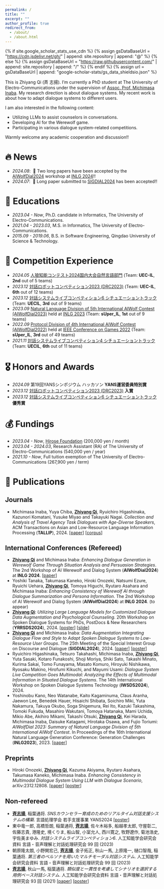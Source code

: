 ```yaml
---
permalink: /
title: ""
excerpt: ""
author_profile: true
redirect_from: 
  - /about/
  - /about.html
---
```


{% if site.google_scholar_stats_use_cdn %}
{% assign gsDataBaseUrl = "https://cdn.jsdelivr.net/gh/" | append: site.repository | append: "@" %}
{% else %}
{% assign gsDataBaseUrl = "https://raw.githubusercontent.com/" | append: site.repository | append: "/" %}
{% endif %}
{% assign url = gsDataBaseUrl | append: "google-scholar-stats/gs_data_shieldsio.json" %}

<span class='anchor' id='about-me'></span>

This is Zhiyang Qi (斉 志揚). I’m currently a PhD student at The University of Electro-Communications under the supervision of <a href='https://www.inaba.aix.uec.ac.jp/'>Assoc. Prof. Michimasa Inaba</a>. My research direction is about dialogue systems. My recent work is about how to adapt dialogue systems to different users.

I am also interested in the following content:
- Utilizing LLMs to assist counselors in conversations.
- Developing AI for the Werewolf game.
- Participating in various dialogue system-related competitions.

Warmly welcome any academic cooperation and discussion!!


# 🔥 News
- *2024.08*: &nbsp;📑 Two long papers have been accepted by the <a href='https://sites.google.com/view/aiwolfdial2024-inlg'>AIWolfDial2024</a> workshop at <a href='https://inlg2024.github.io/'>INLG 2024</a>!!
- *2024.07*: &nbsp;📑 Long paper submitted to <a href='https://2024.sigdial.org/'>SIGDIAL2024</a> has been accepted!!


# 📖 Educations
- *2023.04 - Now*, Ph.D. candidate in Informatics, The University of Electro-Communications.
- *2021.04 - 2023.03*, M.S. in Informatics, The University of Electro-Communications.
- *2015.09 - 2019.06*, B.S. in Software Engineering, Qingdao University of Science & Technology.


# 🤖 Competition Experience
- *2024.05* <a href='https://sites.google.com/view/aiwolfdial2024jp/%E3%83%97%E3%83%AD%E3%82%B0%E3%83%A9%E3%83%A0?authuser=0'>人狼知能コンテスト2024国内大会自然言語部門</a> (Team: **UEC-IL**, **2nd** out of 5 teams)
- *2023.12* <a href='https://sites.google.com/view/dialogrobotcompe3/home?authuser=0'>対話ロボットコンペティション2023 (DRC2023)</a> (Team: **UEC-IL**, **6th** out of 12 teams)
- *2023.12* <a href='https://sites.google.com/view/dslc6/%E3%83%9B%E3%83%BC%E3%83%A0?authuser=0'>対話システムライブコンペティション6 シチュエーショントラック</a> (Team: **UECIL**, **3rd** out of 9 teams)
- *2023.09* <a href='https://sigdialinlg2023.github.io/paper_inlg136.html'>Natural Language Division of 5th International AIWolf Contest (AIWolfDial2023)</a> held at <a href='https://sigdialinlg2023.github.io/index.html'>INLG 2023</a> (Team: **sUper_IL**, **1st** out of 9 teams)
- *2022.09* <a href='https://aiwolf.org/en/4th-international-aiwolf-contest'>Protocol Division of 4th International AIWolf Contest (AIWolfDial2022)</a> held at <a href='https://ieee-cog.org/2022/'>IEEE Conference on Games 2022</a> (Team: **sUper_IL**, **3rd** out of 49 teams)
- *2021.11* <a href='https://dialog-system-live-competition.github.io/dslc4/index.html'>対話システムライブコンペティション4 シチュエーショントラック</a> (Team: **UECIL**, **6th** out of 11 teams)


# 🎖 Honors and Awards
- *2024.09* 第19回YANSシンポジウム ハッカソン **YANS運営委員特別賞**
- *2023.12* <a href='https://sites.google.com/view/dialogrobotcompe3/home?authuser=0'>対話ロボットコンペティション2023 (DRC2023)</a> **入賞**
- *2023.12* <a href='https://sites.google.com/view/dslc6/%E3%83%9B%E3%83%BC%E3%83%A0?authuser=0'>対話システムライブコンペティション6 シチュエーショントラック</a> **優秀賞**


# 💰 Fundings
- *2023.04 - Now*, <a href='https://hirose-isf.or.jp/'>Hirose Foundation</a> (200,000 yen / month)
- *2023.04 - 2024.03*, Research Assistant (RA) of The University of Electro-Communications (540,000 yen / year)
- *2021.10 - Now*, Full tuition exemption of The University of Electro-Communications (267,900 yen / term)



# 📝 Publications 
## Journals
- Michimasa Inaba, Yuya Chiba, __<u>Zhiyang Qi</u>__, Ryuichiro Higashinaka, Kazunori Komatani, Yusuke Miyao and Takayuki Nagai. *Collection and Analysis of Travel Agency Task Dialogues with Age-Diverse Speakers*, ACM Transactions on Asian and Low-Resource Language Information Processing (**TALLIP**), 2024. [<a href='https://dl.acm.org/doi/10.1145/3675166'>paper</a>] [<a href='https://www.nii.ac.jp/dsc/idr/rdata/Tabidachi/'>corpus</a>]

## International Conferences (Refereed)
- __<u>Zhiyang Qi</u>__ and Michimasa Inaba: *Enhancing Dialogue Generation in Werewolf Game Through Situation Analysis and Persuasion Strategies*. The 2nd Workshop of AI Werewolf and Dialog System (**AIWolfDial2024**) at **INLG 2024**. [<a href='https://arxiv.org/abs/2408.16586'>paper</a>]
- Yoshiki Tanaka, Takumasa Kaneko, Hiroki Onozeki, Natsumi Ezure, Ryuichi Uehara, __<u>Zhiyang Qi</u>__, Tomoya Higuchi, Ryutaro Asahara and Michimasa Inaba: *Enhancing Consistency of Werewolf AI through Dialogue Summarization and Persona Information*. The 2nd Workshop of AI Werewolf and Dialog System (**AIWolfDial2024**) at **INLG 2024**. (to appear)
- __<u>Zhiyang Qi</u>__: *Utilizing Large Language Models for Customized Dialogue Data Augmentation and Psychological Counseling*. 20th Workshop on Spoken Dialogue Systems for PhDs, PostDocs & New Researchers (**YRRSDS2024**), 2024. [<a href='https://drive.google.com/file/d/1uNAxZaqd_8imwa0JA-H0XxytL5vroM0-/view?usp=sharing'>poster</a>] [<a href='https://drive.google.com/file/d/1lp64grwBbjznWmOOHafCsmZq0zte26D3/view?usp=sharing'>slide</a>]
- __<u>Zhiyang Qi</u>__ and Michimasa Inaba: *Data Augmentation Integrating Dialogue Flow and Style to Adapt Spoken Dialogue Systems to Low-Resource User Groups*. The 25th Meeting of the Special Interest Group on Discourse and Dialogue (**SIGDIAL2024**), 2024. [<a href='https://arxiv.org/abs/2408.10516'>paper</a>] [<a href='https://drive.google.com/file/d/1PnxThC1cHRTRg_GkWQ_5izSq3Gc1ZMUL/view?usp=sharing'>poster</a>]
- Ryuichiro Higashinaka, Tetsuro Takahashi, Michimasa Inaba, __<u>Zhiyang Qi</u>__, Yuta Sasaki, Kotaro Funakoshi, Shoji Moriya, Shiki Sato, Takashi Minato, Kurima Sakai, Tomo Funayama, Masato Komuro, Hiroyuki Nishikawa, Ryosaku Makino, Hirofumi Kikuchi, and Mayumi Usami: *Dialogue System Live Competition Goes Multimodal: Analyzing the Effects of Multimodal Information in Situated Dialogue Systems*. The 14th International Workshop on Spoken Dialogue Systems Technology (**IWSDS2024**), 2024.
- Yoshinobu Kano, Neo Watanabe, Kaito Kagaminuma, Claus Aranha, Jaewon Lee, Benedek Hauer, Hisaichi Shibata, Soichiro Miki, Yuta Nakamura, Takuya Okubo, Soga Shigemura, Rei Ito, Kazuki Takashima, Tomoki Fukuda, Masahiro Wakutani, Tomoya Hatanaka, Mami Uchida, Mikio Abe, Akihiro Mikami, Takashi Otsuki, __<u>Zhiyang Qi</u>__, Kei Harada, Michimasa Inaba, Daisuke Katagami, Hirotaka Osawa, and Fujio Toriumi: *AIWolfDial 2023: Summary of Natural Language Division of 5th International AIWolf Contest*. In Proceedings of the 16th International Natural Language Generation Conference: Generation Challenges (**INLG2023**), 2023. [<a href='https://aclanthology.org/2023.inlg-genchal.13/'>paper</a>]

## Preprints
- Hiroki Onozeki, __<u>Zhiyang Qi</u>__, Kazuma Akiyama, Ryutaro Asahara, Takumasa Kaneko, Michimasa Inaba. *Enhancing Consistency in Multimodal Dialogue System Using LLM with Dialogue Scenario*, arXiv:2312.12808. [<a href='https://arxiv.org/abs/2312.12808'>paper</a>] [<a href='https://drive.google.com/file/d/1v5mO5TTRWfBMRbpSTR9MA_w02SK9_6Ww/view?usp=sharing'>poster</a>]

## Non-refereed
- __<u>斉志揚</u>__, 稲葉通将. *SNSカウンセラー育成のためのリアルタイム対話支援システムの構築*. 言語処理学会 若手支援事業 YANS2024 [<a href='https://drive.google.com/file/d/1-7R4kM3t884XIddrhVO_7LMw1OPjoviC/view?usp=sharing'>poster</a>]
- 東中竜一郎, 高橋哲朗, 稲葉通将, __<u>斉志揚</u>__, 佐々木裕多, 船越孝太郎, 守屋彰二, 佐藤志貴, 港隆史, 境くりま, 船山智, 小室允人, 西川寛之, 牧野遼作, 菊池浩史, 宇佐美まゆみ. *対話システムライブコンペティション6*. 人工知能学会研究会資料 言語・音声理解と対話処理研究会 99 回 (2023)
- 朝原隆太朗, 小野関宏己, __<u>斉志揚</u>__, 金子拓正, 秋山一馬, 上原隆一, 樋口智哉, 稲葉通将. *第三者のペルソナを用いたマルチモーダル対話システム*. 人工知能学会研究会資料 言語・音声理解と対話処理研究会 99 回 (2023)
- __<u>斉志揚</u>__, 秋山一馬, 稲葉通将. *類似度と一貫性を考慮してシナリオを選択する用例ベース対話システム*. 人工知能学会研究会資料 言語・音声理解と対話処理研究会 93 回 (2021) [<a href='https://drive.google.com/file/d/1O1sexfcbNkgnLrRU4cLLgMfWxzazYt7B/view?usp=sharing'>paper</a>] [<a href='https://drive.google.com/file/d/1gk9ViMbh4UL7Nvrg4a8tMxMcsfyNA6Yx/view?usp=sharing'>poster</a>]

